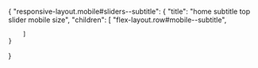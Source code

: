 {
    "responsive-layout.mobile#sliders--subtitle": {
        "title": "home subtitle top slider mobile size",
        "children": [
            "flex-layout.row#mobile--subtitle",
            
        ]
    }
}